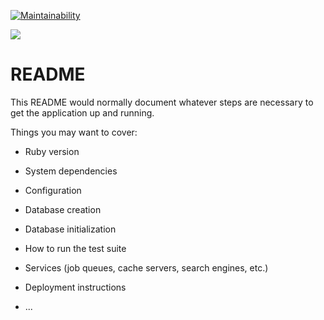 [![Maintainability](https://api.codeclimate.com/v1/badges/c3dcb8d73dcd6cd26113/maintainability)](https://codeclimate.com/github/oluosiname/tailorshop-backend/maintainability)

<a href="https://codeclimate.com/github/oluosiname/tailorshop-backend/test_coverage"><img src="https://api.codeclimate.com/v1/badges/c3dcb8d73dcd6cd26113/test_coverage" /></a>

# README

This README would normally document whatever steps are necessary to get the
application up and running.

Things you may want to cover:

* Ruby version

* System dependencies

* Configuration

* Database creation

* Database initialization

* How to run the test suite

* Services (job queues, cache servers, search engines, etc.)

* Deployment instructions

* ...
